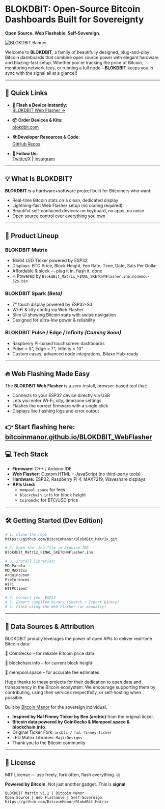 #  BLOKDBIT: Open-Source Bitcoin Dashboards Built for Sovereignty

**Open Source. Web Flashable. Self-Sovereign.**

![BLOKDBIT Banner](https://github.com/BitcoinManor/BlokdBit-Matrix/raw/main/assets/blokdbit_banner.png)

Welcome to **BLOKDBIT**, a family of beautifully designed, plug-and-play Bitcoin dashboards that combine open source power with elegant hardware and blazing-fast setup. Whether you're tracking the price of Bitcoin, monitoring network fees, or running a full node—**BLOKDBIT** keeps you in sync with the signal all at a glance!!

---

## 🚀 Quick Links

- **🔌 Flash a Device Instantly:**  
  [BLOKDBIT Web Flasher →](https://bitcoinmanor.github.io/BLOKDBIT_WebFlasher/)

- **📦 Order Devices & Kits:**  
  [blokdbit.com](https://blokdbit.com)

- **🛠 Developer Resources & Code:**  
  [GitHub Repos](https://github.com/BitcoinManor)

- **🎉 Follow Us:**  
  [Twitter/X](https://x.com/blokdbit) | [Instagram](https://www.instagram.com/blokdbit/)

---

## 💡 What Is BLOKDBIT?

**BLOKDBIT** is a hardware+software project built for Bitcoiners who want:

- Real-time Bitcoin stats on a clean, dedicated display
- Lightning-fast Web Flasher setup (no coding required)
- Beautiful self-contained devices: no keyboard, no apps, no noise
- Open source control over everything you own

---

## 🌟 Product Lineup

### **BLOKDBIT Matrix**
- 16x64 LED Ticker powered by ESP32
- Displays: BTC Price, Block Height, Fee Rate, Time, Date, Sats Per Dollar
- Affordable & sleek — plug it in, flash it, done
- 🔥 Powered by `BlokdBit_Matrix_FINAL_SKETCH4Flasher.ino.nodemcu-32s.bin`

### **BLOKDBIT Spark** *(Beta)*
- 7" touch display powered by ESP32-S3
- Wi-Fi & city config via Web Flasher
- Slim UI showing Bitcoin stats with swipe navigation
- Designed for ultra-low power & reliability

### **BLOKDBIT Pulse / Edge / Infinity** *(Coming Soon)*
- Raspberry Pi-based touchscreen dashboards
- Pulse = 5", Edge = 7", Infinity = 10"
- Custom cases, advanced node integrations, Bitaxe Hub-ready

---

## 🔥 Web Flashing Made Easy

The **BLOKDBIT Web Flasher** is a zero-install, browser-based tool that:

- Connects to your ESP32 device directly via USB
- Lets you enter Wi-Fi, city, timezone settings
- Flashes the correct firmware with a single click
- Displays live flashing logs and error output

👉 **Start flashing here:** [bitcoinmanor.github.io/BLOKDBIT_WebFlasher](https://bitcoinmanor.github.io/BLOKDBIT_WebFlasher/)
---

## 💻 Tech Stack

- **Firmware:** C++ / Arduino IDE
- **Web Flasher:** Custom HTML + JavaScript (no third-party tools)
- **Hardware:** ESP32, Raspberry Pi 4, MAX7219, Waveshare displays
- **APIs Used:**
  - `mempool.space` for fees
  - `blockchain.info` for block height
  - `CoinGecko` for BTC/USD price

---

## 🛠 Getting Started (Dev Edition)

```bash
# 1. Clone the repo
https://github.com/BitcoinManor/BlokdBit_Matrix.git

# 2. Open the .ino file in Arduino IDE
BlokdBit_Matrix_FINAL_SKETCH4Flasher.ino

# 3. Install libraries:
MD_Parola
MD_MAX72xx
ArduinoJson
Preferences
WiFi
HTTPClient

# 4. Connect your ESP32
# 5. Export compiled binary (Sketch > Export Binary)
# 6. Flash using the Web Flasher (or manually)
```

---

## 🙏 Data Sources & Attribution
BLOKDBIT proudly leverages the power of open APIs to deliver real-time Bitcoin data:

💱 CoinGecko – for reliable Bitcoin price data

🧱 blockchain.info – for current block height

🚦 mempool.space – for accurate fee estimates

Huge thanks to these projects for their dedication to open data and transparency in the Bitcoin ecosystem.
We encourage supporting them by contributing, using their services respectfully, or self-hosting when possible.

Built by [Bitcoin Manor](https://bitcoinmanor.com) for the sovereign individual.

- **Inspired by Hal Finney Ticker by Ben (arcbtc)** from the original ticker.
- **Bitcoin data powered by CoinGecko & Mempool.space & blockchain.info**.
- Original Ticker Fork: `arcbtc / hal-finney-ticker`
- LED Matrix Libraries: `MajicDesigns`
- Thank you to the Bitcoin community

---

## 📜 License

MIT License — use freely, fork often, flash everything.
⚖️ 

**Powered by Bitcoin.** Not just another gadget. This is **signal**.

```
BLOKDBIT Matrix v1.1 | Bitcoin Manor
Open Source | Web Flashable | Self-Sovereign
https://github.com/BitcoinManor/BlokdBit_Matrix
```

